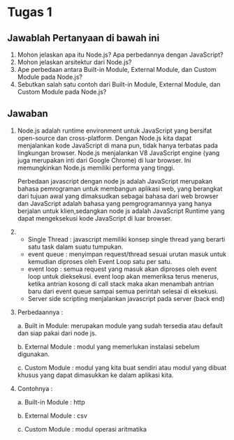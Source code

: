 # Tugas 1

## Jawablah Pertanyaan di bawah ini
1. Mohon jelaskan apa itu Node.js? Apa perbedannya dengan JavaScript?
2. Mohon jelaskan arsitektur dari Node.js?
3. Ape perbedaan antara Built-in Module, External Module, dan Custom Module pada Node.js?
4. Sebutkan salah satu contoh dari Built-in Module, External Module, dan Custom Module pada Node.js?

## Jawaban
1. Node.js adalah runtime environment untuk JavaScript yang bersifat open-source dan cross-platform. Dengan Node.js kita dapat menjalankan kode JavaScript di mana pun, tidak hanya terbatas pada lingkungan browser. Node.js menjalankan V8 JavaScript engine (yang juga merupakan inti dari Google Chrome) di luar browser. Ini memungkinkan Node.js memiliki performa yang tinggi.

    Perbedaan javascript dengan node js adalah JavaScript merupakan bahasa pemrograman untuk membangun aplikasi web, yang berangkat dari tujuan awal yang dimaksudkan sebagai bahasa dari web browser dan JavaScript adalah bahasa yang pemgrogramannya yang hanya berjalan untuk klien,sedangkan node js adalah JavaScript Runtime yang dapat mengeksekusi kode JavaScript di luar browser.
2.  - Single Thread :
      javascript memiliki konsep single thread yang berarti satu task dalam suatu tumpukan.
     - event queue : menyimpan request/thread sesuai urutan masuk untuk kemudian diproses oleh Event Loop satu per satu.
    - event loop :
    semua request yang masuk akan diproses oleh event loop untuk dieksekusi. event loop akan memeriksa terus menerus, ketika antrian kosong di call stack maka akan menambah antrian baru dari event queue sampai semua perintah selesai di eksekusi.
    - Server side scripting
    menjalankan javascript pada server (back end)


3. Perbedaannya :
   
   a. Built in Module: merupakan module yang sudah tersedia atau default dan siap pakai dari node js.
   
   b. External Module : modul yang memerlukan instalasi sebelum digunakan.

   c. Custom Module : modul yang kita buat sendiri atau modul yang dibuat khusus yang dapat dimasukkan ke dalam aplikasi kita.

4. Contohnya  :
   
   a. Built-in Module : http
   
   b. External Module : csv

   c. Custom Module : modul operasi aritmatika

